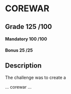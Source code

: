 # COREWAR

## Grade		125	/100

#### Mandatory	100	/100
#### Bonus		25	/25

## Description

The challenge was to create a

...
corewar
...

